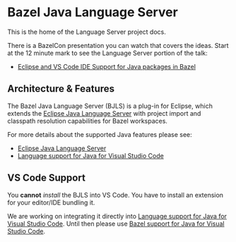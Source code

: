 # Bazel Java Language Server

This is the home of the Language Server project docs.

There is a BazelCon presentation you can watch that covers the ideas.
Start at the 12 minute mark to see the Language Server portion of the talk:
- [Eclipse and VS Code IDE Support for Java packages in Bazel](https://www.youtube.com/watch?v=oLnfv2-aGwk)


## Architecture & Features

The Bazel Java Language Server (BJLS) is a plug-in for Eclipse, which extends the [Eclipse Java Language Server](https://github.com/eclipse/eclipse.jdt.ls) with project import and classpath resolution capabilities for Bazel workspaces.

For more details about the supported Java features please see:
- [Eclipse Java Language Server](https://github.com/redhat-developer/vscode-java)
- [Language support for Java for Visual Studio Code](https://github.com/eclipse/eclipse.jdt.ls)

## VS Code Support

You **cannot** *install* the BJLS into VS Code.
You have to install an extension for your editor/IDE bundling it.

We are working on integrating it directly into [Language support for Java for Visual Studio Code](https://github.com/eclipse/eclipse.jdt.ls).
Until then please use [Bazel support for Java for Visual Studio Code](https://github.com/salesforce/bazel-vscode-java).
